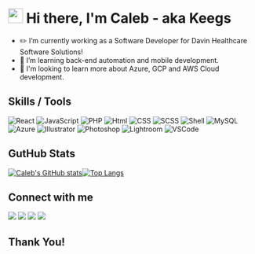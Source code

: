 <!-- <img src="https://media4.giphy.com/media/T7mfb5jSNhyXNskkKC/200.gif?cid=790b7611b1021c04c5268b4caf5f932ae37830e1344c7c45&rid=200.gif&ct=g" width="1200px"> -->

# <img src="https://media.giphy.com/media/hvRJCLFzcasrR4ia7z/giphy.gif" width="30px"> Hi there, I'm Caleb - aka Keegs 
- ✏️ I’m currently working as a Software Developer for Davin Healthcare Software Solutions!
- 💼 I’m learning back-end automation and mobile development.
- 🏫 I'm looking to learn more about Azure, GCP and AWS Cloud development.

## Skills / Tools

![React](https://img.shields.io/badge/React-20232A?style=for-the-badge&logo=react&logoColor=61DAFB) ![JavaScript](https://img.shields.io/badge/JavaScript-333333?style=for-the-badge&logo=javascript&logoColor=F7DF1E) ![PHP](https://img.shields.io/badge/PHP-777BB4?style=for-the-badge&logo=php&logoColor=white) ![Html](https://img.shields.io/badge/HTML5-E34F26?style=for-the-badge&logo=html5&logoColor=white) ![CSS](https://img.shields.io/badge/CSS-239120?&style=for-the-badge&logo=css3&logoColor=white) ![SCSS](https://img.shields.io/badge/Sass-CC6699?style=for-the-badge&logo=sass&logoColor=white) ![Shell](https://img.shields.io/badge/Shell_Script-121011?style=for-the-badge&logo=gnu-bash&logoColor=white) ![MySQL](https://img.shields.io/badge/MySQL-00000F?style=for-the-badge&logo=mysql&logoColor=white) ![Azure](https://img.shields.io/badge/Microsoft_Azure-0089D6?style=for-the-badge&logo=microsoft-azure&logoColor=white) ![Illustrator](https://img.shields.io/badge/Adobe%20Illustrator-FF9A00?style=for-the-badge&logo=adobe%20illustrator&logoColor=white) ![Photoshop](https://img.shields.io/badge/Adobe%20Photoshop-31A8FF?style=for-the-badge&logo=Adobe%20Photoshop&logoColor=black) ![Lightroom](https://img.shields.io/badge/Adobe%20Lightroom-31A8FF?style=for-the-badge&logo=Adobe%20Lightroom&logoColor=white) ![VSCode](https://img.shields.io/badge/Visual_Studio_Code-0078D4?style=for-the-badge&logo=visual%20studio%20code&logoColor=white)

## GutHub Stats
[![Caleb's GitHub stats](https://github-readme-stats.vercel.app/api?username=calebruhm&icon_color=bb9af7&title_color=bb9af7&theme=dark&show_icons=true)](https://github.com/anuraghazra/github-readme-stats)[![Top Langs](https://github-readme-stats.vercel.app/api/top-langs/?username=calebruhm&theme=dark&show_icons=true&layout=compact&title_color=bb9af7&langs_count=8)](https://github.com/anuraghazra/github-readme-stats)
<!-- [![Ashutosh's github activity graph](https://activity-graph.herokuapp.com/graph?username=calebruhm&bg_color=151515&line=bb9af7&point=ffffff&theme=dracula)](https://github.com/ashutosh00710/github-readme-activity-graph) -->

## Connect with me
<a href="https://github.com/calebruhm" target="blank"><img src="https://img.shields.io/badge/GitHub-333333?style=for-the-badge&logo=github&logoColor=bb9af7"/></a> <a href="mailto:ruhmc0619@gmail.com" target="blank"><img src="https://img.shields.io/badge/Gmail-D14836?style=for-the-badge&logo=gmail&logoColor=white"></a> <a href="https://www.linkedin.com/in/caleb-ruhm-329450192" target="blank"><img src="https://img.shields.io/badge/LinkedIn-0077B5?style=for-the-badge&logo=linkedin&logoColor=white"/></a> <a href="https://www.calebruhm.com/" target="blank"><img src="https://img.shields.io/badge/website-000000?style=for-the-badge&logo=About.me&logoColor=white"/></a>

## Thank You!

<!-- <img src="https://media4.giphy.com/media/T7mfb5jSNhyXNskkKC/200.gif?cid=790b7611b1021c04c5268b4caf5f932ae37830e1344c7c45&rid=200.gif&ct=g" width="1200px"> -->
